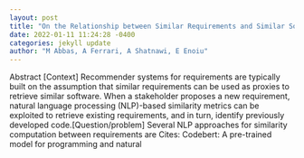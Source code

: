 ```yaml
--- 
layout: post 
title: "On the Relationship between Similar Requirements and Similar Software" 
date: 2022-01-11 11:24:28 -0400 
categories: jekyll update 
author: "M Abbas, A Ferrari, A Shatnawi, E Enoiu" 
--- 
```

Abstract [Context] Recommender systems for requirements are typically built on the assumption that similar requirements can be used as proxies to retrieve similar software. When a stakeholder proposes a new requirement, natural language processing (NLP)-based similarity metrics can be exploited to retrieve existing requirements, and in turn, identify previously developed code.[Question/problem] Several NLP approaches for similarity computation between requirements are Cites: Codebert: A pre-trained model for programming and natural